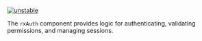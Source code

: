 [![unstable](http://badges.github.io/stability-badges/dist/unstable.svg)](http://github.com/badges/stability-badges)

The `rxAuth` component provides logic for authenticating, validating permissions, and managing sessions.